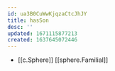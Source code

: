 ```yaml
---
id: ua3B0CuWwKjqzaCtcJhJY
title: hasSon
desc: ''
updated: 1671115877213
created: 1637645072446
---
```




- [[c.Sphere]] [[sphere.Familial]]

